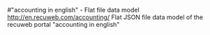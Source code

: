 #"accounting in english" - Flat file data model
http://en.recuweb.com/accounting/
Flat JSON file data model of the recuweb portal "accounting in english"
